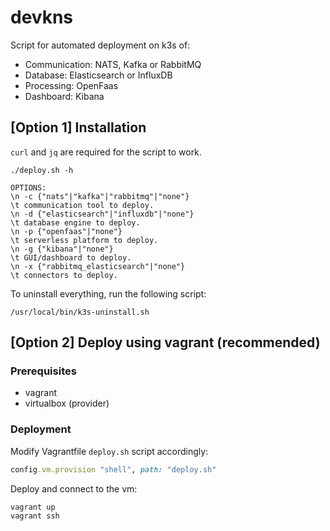 # devkns

Script for automated deployment on k3s of:

- Communication: NATS, Kafka or RabbitMQ
- Database: Elasticsearch or InfluxDB
- Processing: OpenFaas
- Dashboard: Kibana



## [Option 1] Installation

`curl` and `jq` are required for the script to work. 

```shell
./deploy.sh -h

OPTIONS:
\n -c {"nats"|"kafka"|"rabbitmq"|"none"}
\t communication tool to deploy.
\n -d {"elasticsearch"|"influxdb"|"none"}
\t database engine to deploy.
\n -p {"openfaas"|"none"}
\t serverless platform to deploy.
\n -g {"kibana"|"none"}
\t GUI/dashboard to deploy.
\n -x {"rabbitmq_elasticsearch"|"none"}
\t connectors to deploy.
```

To uninstall everything, run the following script:

```shell
/usr/local/bin/k3s-uninstall.sh
```

## [Option 2] Deploy using vagrant (recommended)

### Prerequisites 

- vagrant
- virtualbox (provider)


### Deployment

Modify Vagrantfile `deploy.sh` script accordingly:

```ruby
config.vm.provision "shell", path: "deploy.sh" 
```

Deploy and connect to the vm:
```shell
vagrant up
vagrant ssh
```

